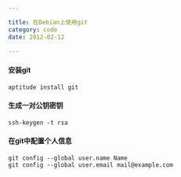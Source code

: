 ```yaml
---

title: 在Debian上使用git  
category: code  
date: 2012-02-12  

---
```


#### 安装git

    aptitude install git

#### 生成一对公钥密钥

    ssh-keygen -t rsa

#### 在git中配置个人信息

	git config --global user.name Name
	git config --global user.email mail@example.com
